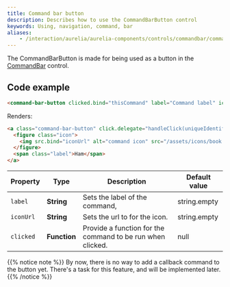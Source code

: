 ```yaml
---
title: Command bar button
description: Describes how to use the CommandBarButton control
keywords: Using, navigation, command, bar
aliases:
    - /interaction/aurelia/aurelia-components/controls/commandbar/commandbarbutton
---
```


The CommandBarButton is made for being used as a button in the [CommandBar](..) control.

## Code example

```html
<command-bar-button clicked.bind="thisCommand" label="Command label" icon-url="/assets/icons/icon.svg"></command-bar-button>
```

Renders:

```html
<a class="command-bar-button" click.delegate="handleClick(uniqueIdentifier)" title="Command label">
  <figure class="icon">
    <img src.bind="iconUrl" alt="command icon" src="/assets/icons/book.svg" />
  </figure>
  <span class="label">Ham</span>
</a>
```

| Property  | Type         | Description                                                | Default value |
| --------- | ------------ | ---------------------------------------------------------- | ------------- |
| `label`   | **String**   | Sets the label of the command,                             | string.empty  |
| `iconUrl` | **String**   | Sets the url to for the icon.                              | string.empty  |
| `clicked` | **Function** | Provide a function for the command to be run when clicked. | null          |

{{% notice note %}}
By now, there is no way to add a callback command to the button yet. There's a task for this feature, and will be implemented later.
{{% /notice %}}
